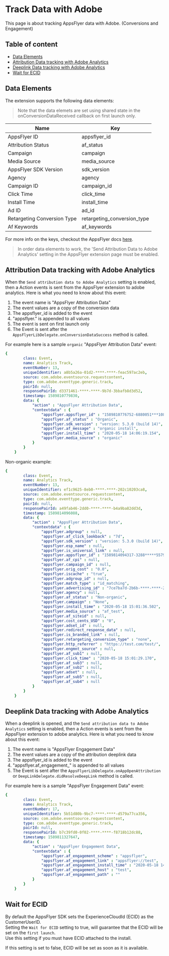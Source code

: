 # Track Data with Adobe
This page is about tracking AppsFlyer data with Adobe. (Conversions and Engagement)


## Table of content


- [Data Elements](#data-elements)
- [Attribution Data tracking with Adobe Analytics](#attr-data)
- [Deeplink Data tracking with Adobe Analytics](#deeplink-data)
- [Wait for ECID](#wait-for-ecid)

    
##  <a id="data-elements"> Data Elements
    

The extension supports the following data elements:

> Note that the data elemets are set using shared state in the onConversionDataReceived callback on first launch only.

| Name            | Key               | 
| --------------  | -----------       | 
|  AppsFlyer ID   |   appsflyer_id    | 
|  Attribution Status   |   af_status    | 
|  Campaign   |   campaign    | 
|  Media Source   |   media_source    | 
|  AppsFlyer SDK Version   |   sdk_version    | 
|  Agency   |   agency    | 
|  Campaign ID   |   campaign_id    | 
|  Click Time   |   click_time    | 
|  Install Time   |   install_time    | 
|  Ad ID   |   ad_id    | 
|  Retargeting Conversion Type   |   retargeting_conversion_type    | 
|  Af Keywords    |   af_keywords    | 


For more info on the keys, checkout the AppsFlyer docs [here](https://support.appsflyer.com/hc/en-us/articles/360000726098-Conversion-data-payloads-and-scenarios). <br/>

> In order data elements to work, the 'Send Attribution Data to Adobe Analytics' setting in the AppsFlyer extension page must be enabled.
    
##  <a id="attr-data"> Attribution Data tracking with Adobe Analytics

When the `Send attribution data to Adobe Analytics` setting is enabled, then a Action events is sent from the AppsFlyer extension to adobe analytics. Here is what you need to know about this event:
1. The event name is "AppsFlyer Attribution Data"
2. The event values are a copy of the conversion data
3. The appsflyer_id is added to the event
4. "appsflyer." is appended to all values 
5. The event is sent on first launch only
6. The Event is sent after the `AppsFlyerLibDelegate.onConversionDataSuccess` method is called.

For example here is a sample `organic` "AppsFlyer Attribution Data" event:

```yaml
{
        class: Event,
        name: Analytics Track,
        eventNumber: 13,
        uniqueIdentifier: a8b5a26a-01d2-****-****-feac597ac2eb,
        source: com.adobe.eventsource.requestcontent,
        type: com.adobe.eventtype.generic.track,
        pairId: null,
        responsePairId: d3371461-****-****-9b7d-3bbafb8d3d52,
        timestamp: 1589810779830,
        data: {
            "action" : "AppsFlyer Attribution Data",
            "contextdata" : {
                "appsflyer.appsflyer_id" : "1589810776752-6880051***1087",
                "appsflyer.af_status" : "Organic",
                "appsflyer.sdk_version" : "version: 5.3.0 (build 14)",
                "appsflyer.af_message" : "organic install",
                "appsflyer.install_time" : "2020-05-18 14:06:19.154",
                "appsflyer.media_source" : "organic"
            }
        }
    }
```

Non-organic example:

```yaml
{
        class: Event,
        name: Analytics Track,
        eventNumber: 13,
        uniqueIdentifier: ef1c9625-8eb0-****-****-202c10203ca8,
        source: com.adobe.eventsource.requestcontent,
        type: com.adobe.eventtype.generic.track,
        pairId: null,
        responsePairId: a49fab46-2dd0-****-****-b4a9ba82dd3d,
        timestamp: 1589814096088,
        data: {
            "action" : "AppsFlyer Attribution Data",
            "contextdata" : {
                "appsflyer.adgroup" : null,
                "appsflyer.af_click_lookback" : "7d",
                "appsflyer.sdk_version" : "version: 5.3.0 (build 14)",
                "appsflyer.esp_name" : null,
                "appsflyer.is_universal_link" : null,
                "appsflyer.appsflyer_id" : "1589814094317-3288*****557929",
                "appsflyer.af_cpi" : null,
                "appsflyer.campaign_id" : null,
                "appsflyer.orig_cost" : "0.0",
                "appsflyer.iscache" : "true",
                "appsflyer.adgroup_id" : null,
                "appsflyer.match_type" : "id_matching",
                "appsflyer.advertising_id" : "7ce7ba7d-2b6b-****-****-2158bdf3e2f6",
                "appsflyer.agency" : null,
                "appsflyer.af_status" : "Non-organic",
                "appsflyer.campaign" : "None",
                "appsflyer.install_time" : "2020-05-18 15:01:36.502",
                "appsflyer.media_source" : "af_test",
                "appsflyer.af_siteid" : null,
                "appsflyer.cost_cents_USD" : "0",
                "appsflyer.adset_id" : null,
                "appsflyer.redirect_response_data" : null,
                "appsflyer.is_branded_link" : null,
                "appsflyer.retargeting_conversion_type" : "none",
                "appsflyer.http_referrer" : "https://test.com/test/",
                "appsflyer.engmnt_source" : null,
                "appsflyer.af_sub1" : null,
                "appsflyer.click_time" : "2020-05-18 15:01:29.170",
                "appsflyer.af_sub3" : null,
                "appsflyer.af_sub2" : null,
                "appsflyer.adset" : null,
                "appsflyer.af_sub5" : null,
                "appsflyer.af_sub4" : null
            }
        }
    }
```
    
##  <a id="deeplink-data"> Deeplink Data tracking with Adobe Analytics


When a deeplink is opened, and the `Send attribution data to Adobe Analytics` setting is enabled, then a Action events is sent from the AppsFlyer extension to adobe analytics. Here is what you need to know about this event:
1. The event name is "AppsFlyer Engagement Data"
2. The event values are a copy of the attribution deeplink data
3. The appsflyer_id is added to the event
4. "appsflyer.af_engagement_" is appended to all values 
6. The Event is sent after the `AppsFlyerLibDelegate.onAppOpenAttribution` or `DeepLinkDelegate.didResolveDeepLink` method is called.

For example here is a sample "AppsFlyer Engagement Data" event:

```yaml
{
        class: Event,
        name: Analytics Track,
        eventNumber: 17,
        uniqueIdentifier: 5b51d80b-9bc7-****-****-d579a77ca356,
        source: com.adobe.eventsource.requestcontent,
        type: com.adobe.eventtype.generic.track,
        pairId: null,
        responsePairId: b7c39fd0-0f02-****-****-f8718b12dc88,
        timestamp: 1589811327647,
        data: {
            "action" : "AppsFlyer Engagement Data",
            "contextdata" : {
                "appsflyer.af_engagement_scheme" : "appsflyer",
                "appsflyer.af_engagement_link" : "appsflyer://test",
                "appsflyer.af_engagement_install_time" : "2020-05-18 14:06:14",
                "appsflyer.af_engagement_host" : "test",
                "appsflyer.af_engagement_path" : ""
            }
        }
    }
```

##  <a id="wait-for-ecid"> Wait for ECID

By default the AppsFlyer SDK sets the ExperienceCloudId (ECID) as the CustomerUserID. <br/>
Setting the `Wait for ECID` setting to true, will guarantee that the ECID will be set on the `first launch`. <br/>
Use this setting if you must have ECID attached to the install.<br/>

If this setting is set to false, ECID will be set as soon as it is available.
